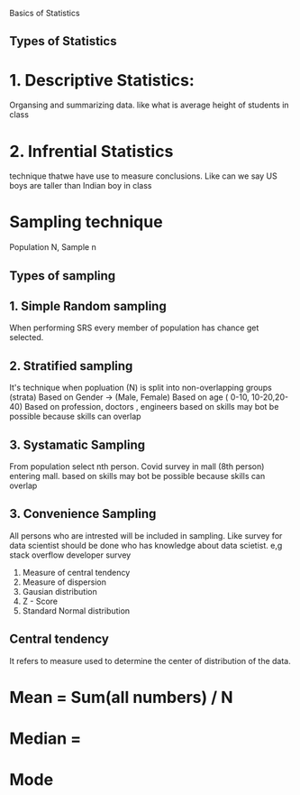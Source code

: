 
Basics of Statistics

## Types of Statistics

# 1. Descriptive Statistics: 
Organsing and summarizing data. like what is average height of students in class
# 2. Infrential Statistics
technique thatwe have use to measure conclusions. Like can we say US boys are taller than Indian boy in class

# Sampling technique

Population N, Sample n

## Types of sampling
## 1. Simple Random sampling
 When performing SRS every member of population has chance get selected.
## 2. Stratified  sampling
 It's technique when popluation (N) is split into non-overlapping groups (strata)
 Based on Gender -> (Male, Female)
 Based on age ( 0-10, 10-20,20-40)
 Based on profession, doctors , engineers
 based on skills may bot be possible because skills can overlap
 ## 3. Systamatic Sampling
  From population select nth person.
  Covid survey in mall (8th person) entering mall.
  based on skills may bot be possible because skills can overlap
 ## 3. Convenience Sampling
 All persons who are intrested will be included in sampling.
 Like survey for data scientist should be done who has knowledge about data scietist.
 e,g stack overflow developer survey
 

1. Measure of central tendency
2. Measure of dispersion
3. Gausian distribution
4. Z - Score
5. Standard Normal distribution

## Central tendency
It refers to measure used to determine the center of distribution of the data.
# Mean = Sum(all numbers) / N
# Median = 
# Mode




